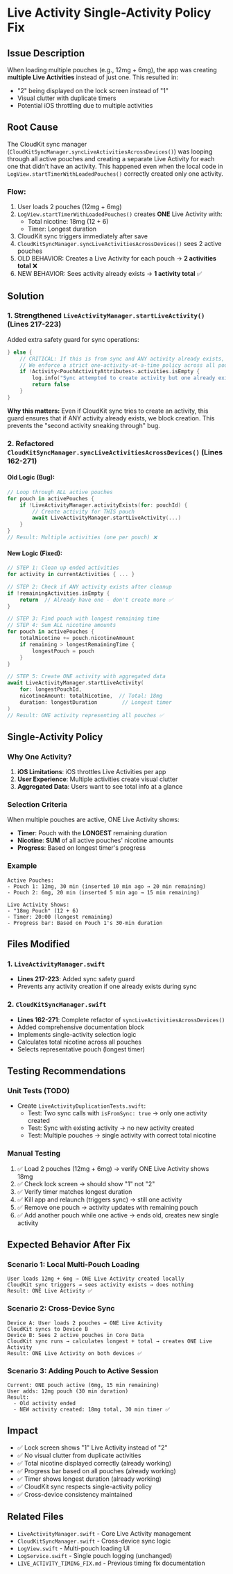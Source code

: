 # Live Activity Single-Activity Policy Fix

## Issue Description
When loading multiple pouches (e.g., 12mg + 6mg), the app was creating **multiple Live Activities** instead of just one. This resulted in:
- "2" being displayed on the lock screen instead of "1"
- Visual clutter with duplicate timers
- Potential iOS throttling due to multiple activities

## Root Cause
The CloudKit sync manager (`CloudKitSyncManager.syncLiveActivitiesAcrossDevices()`) was looping through all active pouches and creating a separate Live Activity for each one that didn't have an activity. This happened even when the local code in `LogView.startTimerWithLoadedPouches()` correctly created only one activity.

### Flow:
1. User loads 2 pouches (12mg + 6mg)
2. `LogView.startTimerWithLoadedPouches()` creates **ONE** Live Activity with:
   - Total nicotine: 18mg (12 + 6)
   - Timer: Longest duration
3. CloudKit sync triggers immediately after save
4. `CloudKitSyncManager.syncLiveActivitiesAcrossDevices()` sees 2 active pouches
5. OLD BEHAVIOR: Creates a Live Activity for each pouch → **2 activities total** ❌
6. NEW BEHAVIOR: Sees activity already exists → **1 activity total** ✅

## Solution

### 1. Strengthened `LiveActivityManager.startLiveActivity()` (Lines 217-223)
Added extra safety guard for sync operations:

```swift
} else {
    // CRITICAL: If this is from sync and ANY activity already exists, do not create another one
    // We enforce a strict one-activity-at-a-time policy across all pouches
    if !Activity<PouchActivityAttributes>.activities.isEmpty {
        log.info("Sync attempted to create activity but one already exists - blocking to maintain single-activity policy")
        return false
    }
}
```

**Why this matters:** Even if CloudKit sync tries to create an activity, this guard ensures that if ANY activity already exists, we block creation. This prevents the "second activity sneaking through" bug.

### 2. Refactored `CloudKitSyncManager.syncLiveActivitiesAcrossDevices()` (Lines 162-271)

#### Old Logic (Bug):
```swift
// Loop through ALL active pouches
for pouch in activePouches {
    if !LiveActivityManager.activityExists(for: pouchId) {
        // Create activity for THIS pouch
        await LiveActivityManager.startLiveActivity(...)
    }
}
// Result: Multiple activities (one per pouch) ❌
```

#### New Logic (Fixed):
```swift
// STEP 1: Clean up ended activities
for activity in currentActivities { ... }

// STEP 2: Check if ANY activity exists after cleanup
if !remainingActivities.isEmpty {
    return  // Already have one - don't create more ✅
}

// STEP 3: Find pouch with longest remaining time
// STEP 4: Sum ALL nicotine amounts
for pouch in activePouches {
    totalNicotine += pouch.nicotineAmount
    if remaining > longestRemainingTime {
        longestPouch = pouch
    }
}

// STEP 5: Create ONE activity with aggregated data
await LiveActivityManager.startLiveActivity(
    for: longestPouchId,
    nicotineAmount: totalNicotine,  // Total: 18mg
    duration: longestDuration        // Longest timer
)
// Result: ONE activity representing all pouches ✅
```

## Single-Activity Policy

### Why One Activity?
1. **iOS Limitations**: iOS throttles Live Activities per app
2. **User Experience**: Multiple activities create visual clutter
3. **Aggregated Data**: Users want to see total info at a glance

### Selection Criteria
When multiple pouches are active, ONE Live Activity shows:
- **Timer**: Pouch with the **LONGEST** remaining duration
- **Nicotine**: **SUM** of all active pouches' nicotine amounts
- **Progress**: Based on longest timer's progress

### Example
```
Active Pouches:
- Pouch 1: 12mg, 30 min (inserted 10 min ago → 20 min remaining)
- Pouch 2: 6mg, 20 min (inserted 5 min ago → 15 min remaining)

Live Activity Shows:
- "18mg Pouch" (12 + 6)
- Timer: 20:00 (longest remaining)
- Progress bar: Based on Pouch 1's 30-min duration
```

## Files Modified

### 1. `LiveActivityManager.swift`
- **Lines 217-223**: Added sync safety guard
- Prevents any activity creation if one already exists during sync

### 2. `CloudKitSyncManager.swift`
- **Lines 162-271**: Complete refactor of `syncLiveActivitiesAcrossDevices()`
- Added comprehensive documentation block
- Implements single-activity selection logic
- Calculates total nicotine across all pouches
- Selects representative pouch (longest timer)

## Testing Recommendations

### Unit Tests (TODO)
- Create `LiveActivityDuplicationTests.swift`:
  - Test: Two sync calls with `isFromSync: true` → only one activity created
  - Test: Sync with existing activity → no new activity created
  - Test: Multiple pouches → single activity with correct total nicotine

### Manual Testing
1. ✅ Load 2 pouches (12mg + 6mg) → verify ONE Live Activity shows 18mg
2. ✅ Check lock screen → should show "1" not "2"
3. ✅ Verify timer matches longest duration
4. ✅ Kill app and relaunch (triggers sync) → still one activity
5. ✅ Remove one pouch → activity updates with remaining pouch
6. ✅ Add another pouch while one active → ends old, creates new single activity

## Expected Behavior After Fix

### Scenario 1: Local Multi-Pouch Loading
```
User loads 12mg + 6mg → ONE Live Activity created locally
CloudKit sync triggers → sees activity exists → does nothing
Result: ONE Live Activity ✅
```

### Scenario 2: Cross-Device Sync
```
Device A: User loads 2 pouches → ONE Live Activity
CloudKit syncs to Device B
Device B: Sees 2 active pouches in Core Data
CloudKit sync runs → calculates longest + total → creates ONE Live Activity
Result: ONE Live Activity on both devices ✅
```

### Scenario 3: Adding Pouch to Active Session
```
Current: ONE pouch active (6mg, 15 min remaining)
User adds: 12mg pouch (30 min duration)
Result: 
  - Old activity ended
  - NEW activity created: 18mg total, 30 min timer ✅
```

## Impact
- ✅ Lock screen shows "1" Live Activity instead of "2"
- ✅ No visual clutter from duplicate activities
- ✅ Total nicotine displayed correctly (already working)
- ✅ Progress bar based on all pouches (already working)
- ✅ Timer shows longest duration (already working)
- ✅ CloudKit sync respects single-activity policy
- ✅ Cross-device consistency maintained

## Related Files
- `LiveActivityManager.swift` - Core Live Activity management
- `CloudKitSyncManager.swift` - Cross-device sync logic
- `LogView.swift` - Multi-pouch loading UI
- `LogService.swift` - Single pouch logging (unchanged)
- `LIVE_ACTIVITY_TIMING_FIX.md` - Previous timing fix documentation
